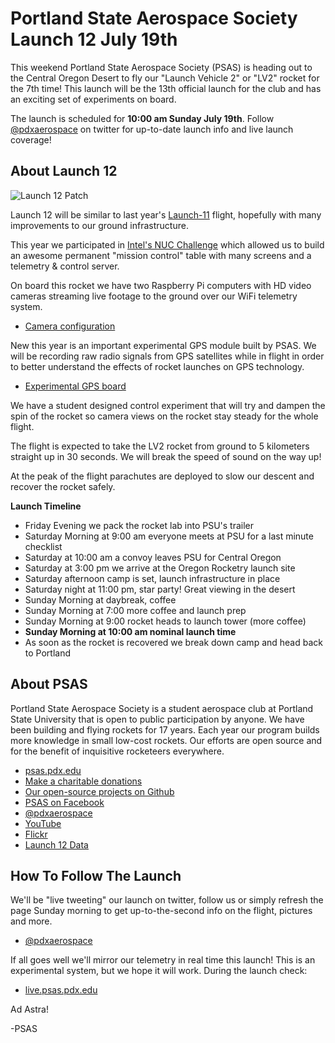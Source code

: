# Portland State Aerospace Society Launch 12 July 19th

This weekend Portland State Aerospace Society (PSAS) is heading out to the
Central Oregon Desert to fly our "Launch Vehicle 2" or "LV2" rocket for the 7th
time! This launch will be the 13th official launch for the club and has an
exciting set of experiments on board.

The launch is scheduled for **10:00 am Sunday July 19th**. Follow
[@pdxaerospace](https://twitter.com/pdxaerospace) on twitter for up-to-date
launch info and live launch coverage!


## About Launch 12

![Launch 12 Patch](http://psas.github.io/Launch-12/patch/L12_patch.svg)

Launch 12 will be similar to last year's [Launch-11](https://github.com/psas/Launch-11)
flight, hopefully with many improvements to our ground infrastructure.

This year we participated in [Intel's NUC Challenge](http://nucchallenge.cecs.pdx.edu/)
which allowed us to build an awesome permanent "mission control" table with
many screens and a telemetry & control server.

On board this rocket we have two Raspberry Pi computers with HD video cameras
streaming live footage to the ground over our WiFi telemetry system.

 - [Camera configuration](https://github.com/psas/camera-automation)


New this year is an important experimental GPS module built by PSAS. We will be
recording raw radio signals from GPS satellites while in flight in order to
better understand the effects of rocket launches on GPS technology.

 - [Experimental GPS board](https://github.com/psas/gps-rf-board)


We have a student designed control experiment that will try and dampen the spin
of the rocket so camera views on the rocket stay steady for the whole flight.

The flight is expected to take the LV2 rocket from ground to 5 kilometers
straight up in 30 seconds. We will break the speed of sound on the way up!

At the peak of the flight parachutes are deployed to slow our descent and
recover the rocket safely.


**Launch Timeline**

 - Friday Evening we pack the rocket lab into PSU's trailer
 - Saturday Morning at 9:00 am everyone meets at PSU for a last minute checklist
 - Saturday at 10:00 am a convoy leaves PSU for Central Oregon
 - Saturday at 3:00 pm we arrive at the Oregon Rocketry launch site
 - Saturday afternoon camp is set, launch infrastructure in place
 - Saturday night at 11:00 pm, star party! Great viewing in the desert
 - Sunday Morning at daybreak, coffee
 - Sunday Morning at 7:00 more coffee and launch prep
 - Sunday Morning at 9:00 rocket heads to launch tower (more coffee)
 - **Sunday Morning at 10:00 am nominal launch time**
 - As soon as the rocket is recovered we break down camp and head back to Portland


## About PSAS

Portland State Aerospace Society is a student aerospace club at Portland State
University that is open to public participation by anyone. We have been building
and flying rockets for 17 years. Each year our program builds more knowledge in
small low-cost rockets. Our efforts are open source and for the benefit of
inquisitive rocketeers everywhere.

 - [psas.pdx.edu](http://psas.pdx.edu/)
 - [Make a charitable donations](https://cconn.foundation.pdx.edu/ccon/new_gift.do?action=newGift&giving_page_id=7&site=giving)
 - [Our open-source projects on Github](https://github.com/psas)
 - [PSAS on Facebook](https://www.facebook.com/pdxaerospace)
 - [@pdxaerospace](https://twitter.com/pdxaerospace)
 - [YouTube](https://www.youtube.com/user/PSASRockets)
 - [Flickr](https://www.flickr.com/photos/pdxaerospace)
 - [Launch 12 Data](https://github.com/psas/Launch-12)


## How To Follow The Launch

We'll be "live tweeting" our launch on twitter, follow us or simply refresh the
page Sunday morning to get up-to-the-second info on the flight, pictures and
more.

 - [@pdxaerospace](https://twitter.com/pdxaerospace)


If all goes well we'll mirror our telemetry in real time this launch! This is an
experimental system, but we hope it will work. During the launch check:

 - [live.psas.pdx.edu](http://live.psas.pdx.edu/)



Ad Astra!

-PSAS
